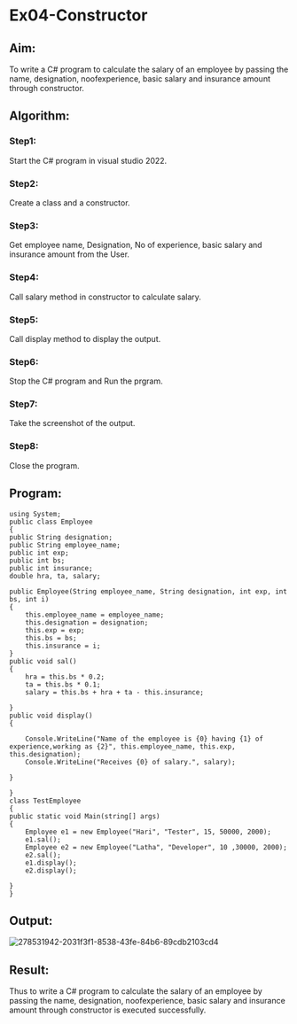 # Ex04-Constructor
## Aim:
 To write a C# program to calculate the salary of an employee by passing the name, designation, noofexperience, basic salary and insurance amount through constructor.
 
 ## Algorithm:

### Step1:
Start the C# program in visual studio 2022.
### Step2:
Create a class and a constructor.
### Step3:
Get employee name, Designation, No of experience, basic salary and insurance amount from the User.
### Step4:
Call salary method in constructor to calculate salary.
### Step5:
Call display method to display the output.
### Step6:
Stop the C# program and Run the prgram.
### Step7:
Take the screenshot of the output.
### Step8:
Close the program.
 
 
 ## Program:
 ```
using System;
public class Employee
{
 public String designation;
 public String employee_name;
 public int exp;
 public int bs;
 public int insurance;
 double hra, ta, salary;

 public Employee(String employee_name, String designation, int exp, int bs, int i)
 {
     this.employee_name = employee_name;
     this.designation = designation;
     this.exp = exp;
     this.bs = bs;
     this.insurance = i;
 }
 public void sal()
 {
     hra = this.bs * 0.2;
     ta = this.bs * 0.1;
     salary = this.bs + hra + ta - this.insurance;

 }
 public void display()
 {

     Console.WriteLine("Name of the employee is {0} having {1} of experience,working as {2}", this.employee_name, this.exp, this.designation);
     Console.WriteLine("Receives {0} of salary.", salary);

 }

}
class TestEmployee
{
 public static void Main(string[] args)
 {
     Employee e1 = new Employee("Hari", "Tester", 15, 50000, 2000);
     e1.sal();
     Employee e2 = new Employee("Latha", "Developer", 10 ,30000, 2000);
     e2.sal();
     e1.display();
     e2.display();

 }
}
```
 ## Output:
 ![278531942-2031f3f1-8538-43fe-84b6-89cdb2103cd4](https://github.com/Naveenvetrivel/Ex04-Constructor/assets/94165322/5619a1eb-ac23-4cdf-8c0b-f3e16b06ad94)

 
 ## Result:
Thus to write a C# program to calculate the salary of an employee by passing the name, designation, noofexperience, basic salary and insurance amount through constructor is executed successfully.
